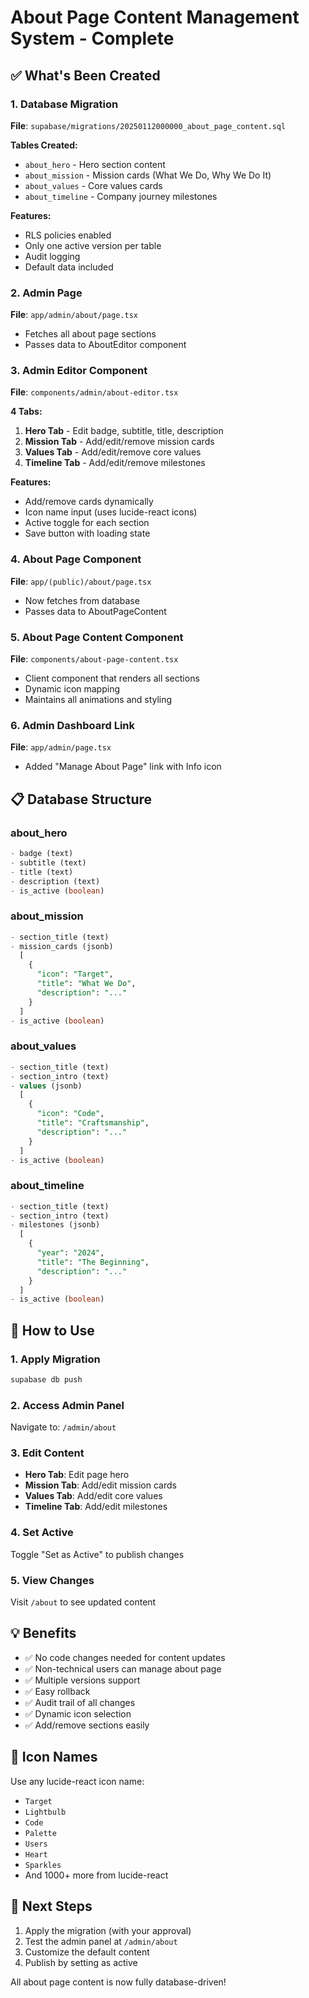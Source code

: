 # About Page Content Management System - Complete

## ✅ What's Been Created

### 1. Database Migration
**File**: `supabase/migrations/20250112000000_about_page_content.sql`

**Tables Created:**
- `about_hero` - Hero section content
- `about_mission` - Mission cards (What We Do, Why We Do It)
- `about_values` - Core values cards
- `about_timeline` - Company journey milestones

**Features:**
- RLS policies enabled
- Only one active version per table
- Audit logging
- Default data included

### 2. Admin Page
**File**: `app/admin/about/page.tsx`
- Fetches all about page sections
- Passes data to AboutEditor component

### 3. Admin Editor Component
**File**: `components/admin/about-editor.tsx`

**4 Tabs:**
1. **Hero Tab** - Edit badge, subtitle, title, description
2. **Mission Tab** - Add/edit/remove mission cards
3. **Values Tab** - Add/edit/remove core values
4. **Timeline Tab** - Add/edit/remove milestones

**Features:**
- Add/remove cards dynamically
- Icon name input (uses lucide-react icons)
- Active toggle for each section
- Save button with loading state

### 4. About Page Component
**File**: `app/(public)/about/page.tsx`
- Now fetches from database
- Passes data to AboutPageContent

### 5. About Page Content Component
**File**: `components/about-page-content.tsx`
- Client component that renders all sections
- Dynamic icon mapping
- Maintains all animations and styling

### 6. Admin Dashboard Link
**File**: `app/admin/page.tsx`
- Added "Manage About Page" link with Info icon

## 📋 Database Structure

### about_hero
```sql
- badge (text)
- subtitle (text)
- title (text)
- description (text)
- is_active (boolean)
```

### about_mission
```sql
- section_title (text)
- mission_cards (jsonb)
  [
    {
      "icon": "Target",
      "title": "What We Do",
      "description": "..."
    }
  ]
- is_active (boolean)
```

### about_values
```sql
- section_title (text)
- section_intro (text)
- values (jsonb)
  [
    {
      "icon": "Code",
      "title": "Craftsmanship",
      "description": "..."
    }
  ]
- is_active (boolean)
```

### about_timeline
```sql
- section_title (text)
- section_intro (text)
- milestones (jsonb)
  [
    {
      "year": "2024",
      "title": "The Beginning",
      "description": "..."
    }
  ]
- is_active (boolean)
```

## 🚀 How to Use

### 1. Apply Migration
```bash
supabase db push
```

### 2. Access Admin Panel
Navigate to: `/admin/about`

### 3. Edit Content
- **Hero Tab**: Edit page hero
- **Mission Tab**: Add/edit mission cards
- **Values Tab**: Add/edit core values
- **Timeline Tab**: Add/edit milestones

### 4. Set Active
Toggle "Set as Active" to publish changes

### 5. View Changes
Visit `/about` to see updated content

## 💡 Benefits

- ✅ No code changes needed for content updates
- ✅ Non-technical users can manage about page
- ✅ Multiple versions support
- ✅ Easy rollback
- ✅ Audit trail of all changes
- ✅ Dynamic icon selection
- ✅ Add/remove sections easily

## 🎨 Icon Names

Use any lucide-react icon name:
- `Target`
- `Lightbulb`
- `Code`
- `Palette`
- `Users`
- `Heart`
- `Sparkles`
- And 1000+ more from lucide-react

## 📝 Next Steps

1. Apply the migration (with your approval)
2. Test the admin panel at `/admin/about`
3. Customize the default content
4. Publish by setting as active

All about page content is now fully database-driven!
